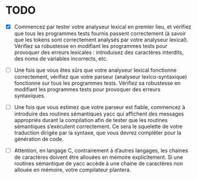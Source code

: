 # TODO

- [X]  Commencez par tester votre analyseur lexical en premier lieu, et vérifiez que tous les programmes tests
fournis passent correctement (à savoir que les tokens sont correctement analysés par votre analyseur
lexical). Vérifiez sa robustesse en modifiant les programmes tests pour provoquer des erreurs lexicales :
introduisez des caractères interdits, des noms de variables incorrects, etc.

- [ ] Une fois que vous êtes sûrs que votre analyseur lexical fonctionne correctement, vérifiez que votre
parseur (analyseur lexico-syntaxique) fonctionne sur tous les programmes tests. Vérifiez sa robustesse
en modifiant les programmes tests pour provoquer des erreurs syntaxiques.

- [ ] Une fois que vous estimez que votre parseur est fiable, commencez à introduire des routines sémantiques
yacc qui affichent des messages appropriés durant la compilation afin de tester que les routines
sémantiques s’exécutent correctement. Ce sera le squelette de votre traduction dirigée par la syntaxe,
que vous devrez compléter pour la génération de code.

- [ ] Attention, en langage C, contrairement à d’autres langages, les chaines de caractères doivent être allouées
en mémoire explicitement. Si une routines sémantique de yacc accède à une chaine de caractères
non allouée en mémoire, votre compilateur plantera.